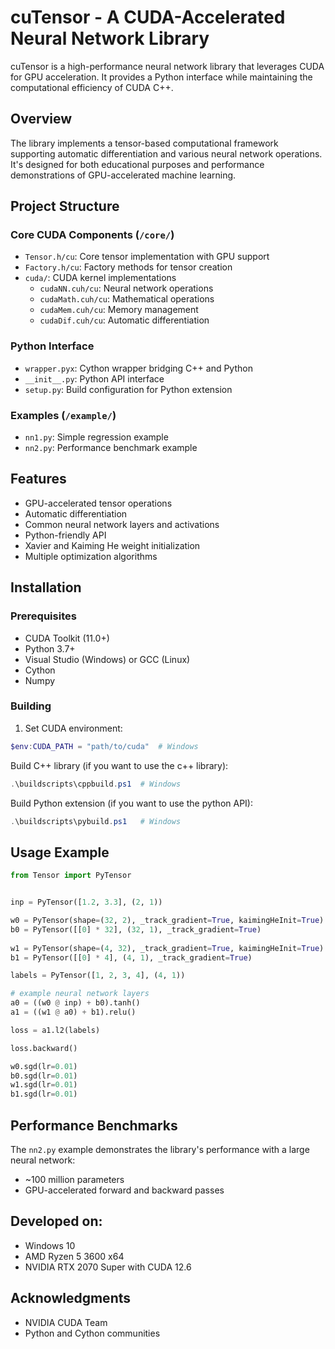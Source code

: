 # cuTensor - A CUDA-Accelerated Neural Network Library

cuTensor is a high-performance neural network library that leverages CUDA for GPU acceleration. It provides a Python interface while maintaining the computational efficiency of CUDA C++.

## Overview

The library implements a tensor-based computational framework supporting automatic differentiation and various neural network operations. It's designed for both educational purposes and performance demonstrations of GPU-accelerated machine learning.

## Project Structure

### Core CUDA Components (`/core/`)
- `Tensor.h/cu`: Core tensor implementation with GPU support
- `Factory.h/cu`: Factory methods for tensor creation
- `cuda/`: CUDA kernel implementations
    - `cudaNN.cuh/cu`: Neural network operations
    - `cudaMath.cuh/cu`: Mathematical operations
    - `cudaMem.cuh/cu`: Memory management
    - `cudaDif.cuh/cu`: Automatic differentiation 

### Python Interface
- `wrapper.pyx`: Cython wrapper bridging C++ and Python
- `__init__.py`: Python API interface
- `setup.py`: Build configuration for Python extension

### Examples (`/example/`)
- `nn1.py`: Simple regression example
- `nn2.py`: Performance benchmark example 

## Features

- GPU-accelerated tensor operations
- Automatic differentiation
- Common neural network layers and activations
- Python-friendly API
- Xavier and Kaiming He weight initialization
- Multiple optimization algorithms

## Installation

### Prerequisites
- CUDA Toolkit (11.0+)
- Python 3.7+
- Visual Studio (Windows) or GCC (Linux)
- Cython
- Numpy

### Building

1. Set CUDA environment:
```powershell
$env:CUDA_PATH = "path/to/cuda"  # Windows
```

Build C++ library (if you want to use the c++ library):
```powershell
.\buildscripts\cppbuild.ps1  # Windows
```

Build Python extension (if you want to use the python API):
```powershell
.\buildscripts\pybuild.ps1   # Windows
```

## Usage Example

```python
from Tensor import PyTensor


inp = PyTensor([1.2, 3.3], (2, 1))

w0 = PyTensor(shape=(32, 2), _track_gradient=True, kaimingHeInit=True)
b0 = PyTensor([[0] * 32], (32, 1), _track_gradient=True)
    
w1 = PyTensor(shape=(4, 32), _track_gradient=True, kaimingHeInit=True)
b1 = PyTensor([[0] * 4], (4, 1), _track_gradient=True)

labels = PyTensor([1, 2, 3, 4], (4, 1))

# example neural network layers
a0 = ((w0 @ inp) + b0).tanh()
a1 = ((w1 @ a0) + b1).relu()

loss = a1.l2(labels)

loss.backward()

w0.sgd(lr=0.01)
b0.sgd(lr=0.01)
w1.sgd(lr=0.01)
b1.sgd(lr=0.01)


```

## Performance Benchmarks

The `nn2.py` example demonstrates the library's performance with a large neural network:
- ~100 million parameters
- GPU-accelerated forward and backward passes

## Developed on:
- Windows 10
- AMD Ryzen 5 3600 x64
- NVIDIA RTX 2070 Super with CUDA 12.6

## Acknowledgments

- NVIDIA CUDA Team
- Python and Cython communities
